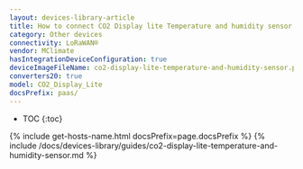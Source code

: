 ```yaml
---
layout: devices-library-article
title: How to connect CO2 Display lite Temperature and humidity sensor to ThingsBoard?
category: Other devices
connectivity: LoRaWAN®
vendor: MClimate
hasIntegrationDeviceConfiguration: true
deviceImageFileName: co2-display-lite-temperature-and-humidity-sensor.png
converters20: true
model: CO2_Display_Lite
docsPrefix: paas/
---
```


* TOC
{:toc}

{% include get-hosts-name.html docsPrefix=page.docsPrefix %}
{% include /docs/devices-library/guides/co2-display-lite-temperature-and-humidity-sensor.md %}

